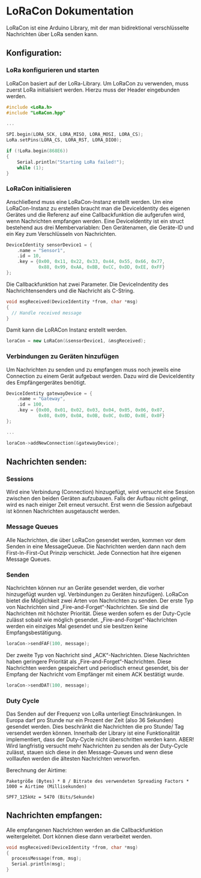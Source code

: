 # LoRaCon Dokumentation

LoRaCon ist eine Arduino Library, mit der man bidirektional verschlüsselte Nachrichten über LoRa senden kann.

## Konfiguration:

### LoRa konfigurieren und starten

LoRaCon basiert auf der LoRa-Library. Um LoRaCon zu verwenden, muss zuerst LoRa initialisiert werden. Hierzu muss der Header eingebunden werden.

```cpp
#include <LoRa.h>
#include "LoRaCon.hpp"

...

SPI.begin(LORA_SCK, LORA_MISO, LORA_MOSI, LORA_CS);
LoRa.setPins(LORA_CS, LORA_RST, LORA_DIO0);

if (!LoRa.begin(868E6))
{
    Serial.println("Starting LoRa failed!");
    while (1);
}
```

### LoRaCon initialisieren

Anschließend muss eine LoRaCon-Instanz erstellt werden. Um eine LoRaCon-Instanz zu erstellen braucht man die DeviceIdentity des eigenen Gerätes und die Referenz auf eine Callbackfunktion die aufgerufen wird, wenn Nachrichten empfangen werden.
Eine DeviceIdentity ist ein struct bestehend aus drei Membervariablen: Den Gerätenamen, die Geräte-ID und ein Key zum Verschlüsseln von Nachrichten.

```cpp
DeviceIdentity sensorDevice1 = {
    .name = "Sensor1",
    .id = 10,
    .key = {0x00, 0x11, 0x22, 0x33, 0x44, 0x55, 0x66, 0x77,
            0x88, 0x99, 0xAA, 0xBB, 0xCC, 0xDD, 0xEE, 0xFF}
};
```

Die Callbackfunktion hat zwei Parameter. Die DeviceIndentity des Nachrichtensenders und die Nachricht als C-String.

```cpp
void msgReceived(DeviceIdentity *from, char *msg)
{
  // Handle received message
}
```

Damit kann die LoRACon Instanz erstellt werden.

```cpp
loraCon = new LoRaCon(&sensorDevice1, &msgReceived);
```

### Verbindungen zu Geräten hinzufügen

Um Nachrichten zu senden und zu empfangen muss noch jeweils eine Connection zu einem Gerät aufgebaut werden. Dazu wird die DeviceIdentity des Empfängergerätes benötigt.

```cpp
DeviceIdentity gatewayDevice = {
    .name = "Gateway",
    .id = 100,
    .key = {0x00, 0x01, 0x02, 0x03, 0x04, 0x05, 0x06, 0x07,
            0x08, 0x09, 0x0A, 0x0B, 0x0C, 0x0D, 0x0E, 0x0F}
};

...

loraCon->addNewConnection(&gatewayDevice);
```

## Nachrichten senden:

### Sessions

Wird eine Verbindung (Connection) hinzugefügt, wird versucht eine Session zwischen den beiden Geräten aufzubauen. Falls der Aufbau nicht gelingt, wird es nach einiger Zeit erneut versucht.
Erst wenn die Session aufgebaut ist können Nachrichten ausgetauscht werden.

### Message Queues

Alle Nachrichten, die über LoRaCon gesendet werden, kommen vor dem Senden in eine MessageQueue. Die Nachrichten werden dann nach dem First-In-First-Out Prinzip verschickt. Jede Connection hat ihre eigenen Message Queues.

### Senden

Nachrichten können nur an Geräte gesendet werden, die vorher hinzugefügt wurden vgl. Verbindungen zu Geräten hinzufügen). LoRaCon bietet die Möglichkeit zwei Arten von Nachrichten zu senden.
Der erste Typ von Nachrichten sind „Fire-and-Forget“-Nachrichten. Sie sind die Nachrichten mit höchster Priorität. Diese werden sofern es der Duty-Cycle zulässt sobald wie möglich gesendet. „Fire-and-Forget“-Nachrichten werden ein einziges Mal gesendet und sie besitzen keine Empfangsbestätigung.

```cpp
loraCon->sendFAF(100, message);
```

Der zweite Typ von Nachricht sind „ACK“-Nachrichten. Diese Nachrichten haben geringere Priorität als „Fire-and-Forget“-Nachrichten. Diese Nachrichten werden gespeichert und periodisch erneut gesendet, bis der Empfang der Nachricht vom Empfänger mit einem ACK bestätigt wurde.

```cpp
loraCon->sendDAT(100, message);
```

### Duty Cycle

Das Senden auf der Frequenz von LoRa unterliegt Einschränkungen. In Europa darf pro Stunde nur ein Prozent der Zeit (also 36 Sekunden) gesendet werden. Dies beschränkt die Nachrichten die pro Stunde/ Tag versendet werden können. Innerhalb der Library ist eine Funktionalität implementiert, dass der Duty-Cycle nicht überschritten werden kann.
ABER! Wird langfristig versucht mehr Nachrichten zu senden als der Duty-Cycle zulässt, stauen sich diese in den Message-Queues und wenn diese volllaufen werden die ältesten Nachrichten verworfen.

Berechnung der Airtime:

```
Paketgröße (Bytes) * 8 / Bitrate des verwendeten Spreading Factors * 1000 = Airtime (Millisekunden)

SPF7_125kHz = 5470 (Bits/Sekunde)
```

## Nachrichten empfangen:

Alle empfangenen Nachrichten werden an die Callbackfunktion weitergeleitet. Dort können diese dann verarbeitet werden.

```cpp
void msgReceived(DeviceIdentity *from, char *msg)
{
  processMessage(from, msg);
  Serial.println(msg);
}
```
